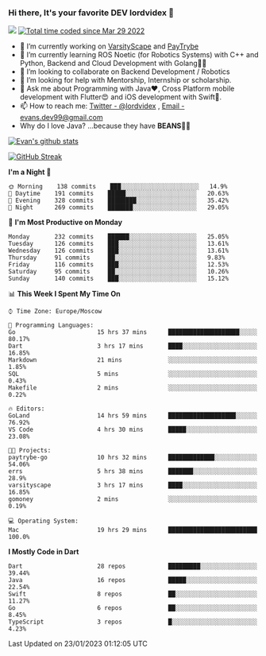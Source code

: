 ### Hi there, It's your favorite DEV lordvidex 👋
<img src="https://komarev.com/ghpvc/?username=lordvidex&label=Views&color=blue&style=plastic" /> <a href="https://wakatime.com/@0e56db35-d16b-410a-acc0-4085055304bf"><img src="https://wakatime.com/badge/user/0e56db35-d16b-410a-acc0-4085055304bf.svg" alt="Total time coded since Mar 29 2022" /></a>

- 🔭 I’m currently working on [VarsityScape](https://varsityscape.com) and [PayTrybe](https://www.paytrybe.com)
- 🌱 I’m currently learning ROS Noetic (for Robotics Systems) with C++ and Python, Backend and Cloud Development with Golang🧙🏼
- 👯 I’m looking to collaborate on Backend Development / Robotics
- 🤔 I’m looking for help with Mentorship, Internship or scholarship.
- 💬 Ask me about Programming with Java❤️, Cross Platform mobile development with Flutter😍 and iOS development with Swift🚀.
- 📫 How to reach me: [Twitter - @lordvidex](https://twitter.com/lordvidex) , [Email - evans.dev99@gmail.com](mailto:evans.dev99@gmail.com?body=Hello%20Evans,)
- Why do I love Java? ...because they have **BEANS**🤤😋

<div>
<!-- <a href="https://github.com/lordvidex">
  <img src="https://github-readme-stats.vercel.app/api/top-langs/?username=lordvidex&theme=light" />
</a>    -->
<!-- [![Top Langs](https://github-readme-stats.vercel.app/api/top-langs/?username=lordvidex)](https://github.com/lordvidex/)  -->
<a href="https://github.com/lordvidex">
 <img src="https://github-readme-stats.vercel.app/api?username=lordvidex&show_icons=true&theme=light&line_height=27" alt="Evan's github stats"/>
</a>
</div>

[![GitHub Streak](https://github-readme-streak-stats.herokuapp.com?user=lordvidex&theme=github-dark&hide_border=true)](https://git.io/streak-stats)

<!--
  <a href="https://github.com/iampawan/FlutterExampleApps">
    <img align="center" src="https://github-readme-stats.vercel.app/api/pin/?username=iampawan&repo=FlutterExampleApps&theme=light" />

  </a>
  <a href="https://github.com/iampawan/VelocityX">
   <img align="center" src="https://github-readme-stats.vercel.app/api/pin/?username=iampawan&repo=VelocityX&theme=light" />
  </a>
-->
<!--START_SECTION:waka-->
**I'm a Night 🦉** 

```text
🌞 Morning    138 commits    ███░░░░░░░░░░░░░░░░░░░░░░   14.9% 
🌆 Daytime    191 commits    █████░░░░░░░░░░░░░░░░░░░░   20.63% 
🌃 Evening    328 commits    ████████░░░░░░░░░░░░░░░░░   35.42% 
🌙 Night      269 commits    ███████░░░░░░░░░░░░░░░░░░   29.05%

```
📅 **I'm Most Productive on Monday** 

```text
Monday       232 commits    ██████░░░░░░░░░░░░░░░░░░░   25.05% 
Tuesday      126 commits    ███░░░░░░░░░░░░░░░░░░░░░░   13.61% 
Wednesday    126 commits    ███░░░░░░░░░░░░░░░░░░░░░░   13.61% 
Thursday     91 commits     ██░░░░░░░░░░░░░░░░░░░░░░░   9.83% 
Friday       116 commits    ███░░░░░░░░░░░░░░░░░░░░░░   12.53% 
Saturday     95 commits     ██░░░░░░░░░░░░░░░░░░░░░░░   10.26% 
Sunday       140 commits    ███░░░░░░░░░░░░░░░░░░░░░░   15.12%

```


📊 **This Week I Spent My Time On** 

```text
⌚︎ Time Zone: Europe/Moscow

💬 Programming Languages: 
Go                       15 hrs 37 mins      ████████████████████░░░░░   80.17% 
Dart                     3 hrs 17 mins       ████░░░░░░░░░░░░░░░░░░░░░   16.85% 
Markdown                 21 mins             ░░░░░░░░░░░░░░░░░░░░░░░░░   1.85% 
SQL                      5 mins              ░░░░░░░░░░░░░░░░░░░░░░░░░   0.43% 
Makefile                 2 mins              ░░░░░░░░░░░░░░░░░░░░░░░░░   0.22%

🔥 Editors: 
GoLand                   14 hrs 59 mins      ███████████████████░░░░░░   76.92% 
VS Code                  4 hrs 30 mins       █████░░░░░░░░░░░░░░░░░░░░   23.08%

🐱‍💻 Projects: 
paytrybe-go              10 hrs 32 mins      █████████████░░░░░░░░░░░░   54.06% 
errs                     5 hrs 38 mins       ███████░░░░░░░░░░░░░░░░░░   28.9% 
varsityscape             3 hrs 17 mins       ████░░░░░░░░░░░░░░░░░░░░░   16.85% 
gomoney                  2 mins              ░░░░░░░░░░░░░░░░░░░░░░░░░   0.19%

💻 Operating System: 
Mac                      19 hrs 29 mins      █████████████████████████   100.0%

```

**I Mostly Code in Dart** 

```text
Dart                     28 repos            █████████░░░░░░░░░░░░░░░░   39.44% 
Java                     16 repos            █████░░░░░░░░░░░░░░░░░░░░   22.54% 
Swift                    8 repos             ██░░░░░░░░░░░░░░░░░░░░░░░   11.27% 
Go                       6 repos             ██░░░░░░░░░░░░░░░░░░░░░░░   8.45% 
TypeScript               3 repos             █░░░░░░░░░░░░░░░░░░░░░░░░   4.23%

```



 Last Updated on 23/01/2023 01:12:05 UTC
<!--END_SECTION:waka-->

